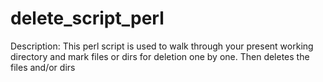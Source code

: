 # delete_script_perl
Description: This perl script is used to walk through your present working directory and mark files or dirs for deletion one by one. Then deletes the files and/or dirs
